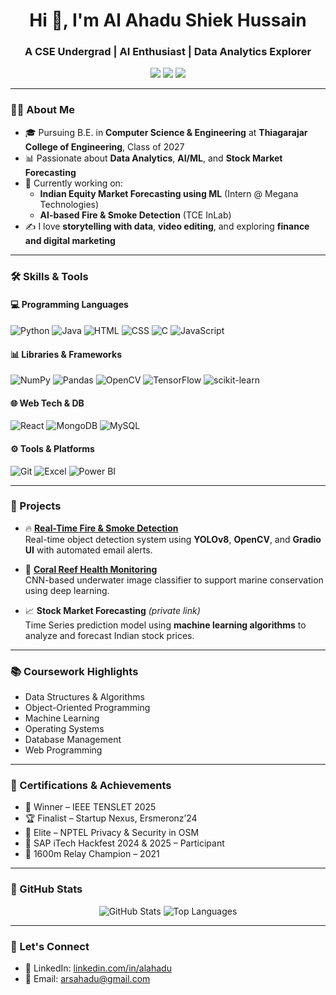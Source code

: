 <h1 align="center">Hi 👋, I'm Al Ahadu Shiek Hussain</h1>
<h3 align="center">A CSE Undergrad | AI Enthusiast | Data Analytics Explorer</h3>

<p align="center">
  <a href="mailto:arsahadu@gmail.com"><img src="https://img.shields.io/badge/Email-red?style=flat&logo=gmail&logoColor=white"/></a>
  <a href="https://www.linkedin.com/in/alahadu/"><img src="https://img.shields.io/badge/LinkedIn-blue?style=flat&logo=linkedin&logoColor=white"/></a>
  <a href="https://github.com/arsahadu"><img src="https://img.shields.io/badge/GitHub-grey?style=flat&logo=github&logoColor=white"/></a>
</p>

---

### 🧑‍💻 About Me
- 🎓 Pursuing B.E. in **Computer Science & Engineering** at **Thiagarajar College of Engineering**, Class of 2027
- 📊 Passionate about **Data Analytics**, **AI/ML**, and **Stock Market Forecasting**
- 🔭 Currently working on:  
  - **Indian Equity Market Forecasting using ML** (Intern @ Megana Technologies)  
  - **AI-based Fire & Smoke Detection** (TCE InLab)
- ✍️ I love **storytelling with data**, **video editing**, and exploring **finance and digital marketing**

---

### 🛠️ Skills & Tools

#### 💻 Programming Languages
![Python](https://img.shields.io/badge/-Python-05122A?style=flat&logo=python)
![Java](https://img.shields.io/badge/-Java-05122A?style=flat&logo=openjdk)
![HTML](https://img.shields.io/badge/-HTML-05122A?style=flat&logo=html5)
![CSS](https://img.shields.io/badge/-CSS-05122A?style=flat&logo=css3)
![C](https://img.shields.io/badge/-C-05122A?style=flat&logo=c)
![JavaScript](https://img.shields.io/badge/-JavaScript-05122A?style=flat&logo=javascript)

#### 📊 Libraries & Frameworks
![NumPy](https://img.shields.io/badge/-NumPy-05122A?style=flat&logo=numpy)
![Pandas](https://img.shields.io/badge/-Pandas-05122A?style=flat&logo=pandas)
![OpenCV](https://img.shields.io/badge/-OpenCV-05122A?style=flat&logo=opencv)
![TensorFlow](https://img.shields.io/badge/-TensorFlow-05122A?style=flat&logo=tensorflow)
![scikit-learn](https://img.shields.io/badge/-Scikit%20Learn-05122A?style=flat&logo=scikitlearn)

#### 🌐 Web Tech & DB
![React](https://img.shields.io/badge/-React-05122A?style=flat&logo=react)
![MongoDB](https://img.shields.io/badge/-MongoDB-05122A?style=flat&logo=mongodb)
![MySQL](https://img.shields.io/badge/-MySQL-05122A?style=flat&logo=mysql)

#### ⚙️ Tools & Platforms
![Git](https://img.shields.io/badge/-Git-05122A?style=flat&logo=git)
![Excel](https://img.shields.io/badge/-Excel-05122A?style=flat&logo=microsoft-excel)
![Power BI](https://img.shields.io/badge/-PowerBI-05122A?style=flat&logo=powerbi)

---

### 🧠 Projects

- 🔥 [**Real-Time Fire & Smoke Detection**](https://github.com/arsahadu/fire-smoke-detection)  
  Real-time object detection system using **YOLOv8**, **OpenCV**, and **Gradio UI** with automated email alerts.

- 🐠 [**Coral Reef Health Monitoring**](https://github.com/arsahadu/Coral-Reef-Project)  
  CNN-based underwater image classifier to support marine conservation using deep learning.

- 📈 **Stock Market Forecasting** *(private link)*  
  Time Series prediction model using **machine learning algorithms** to analyze and forecast Indian stock prices.

---

### 📚 Coursework Highlights
- Data Structures & Algorithms  
- Object-Oriented Programming  
- Machine Learning  
- Operating Systems  
- Database Management  
- Web Programming

---

### 🏅 Certifications & Achievements
- 🥇 Winner – IEEE TENSLET 2025  
- 🏆 Finalist – Startup Nexus, Ersmeronz’24  
- 🧠 Elite – NPTEL Privacy & Security in OSM  
- 🚀 SAP iTech Hackfest 2024 & 2025 – Participant  
- 🥇 1600m Relay Champion – 2021

---

### 🌟 GitHub Stats
<p align="center">
  <img src="https://github-readme-stats.vercel.app/api?username=arsahadu&show_icons=true&theme=radical" alt="GitHub Stats" />
  <img src="https://github-readme-stats.vercel.app/api/top-langs/?username=arsahadu&layout=compact&theme=radical" alt="Top Languages" />
</p>

---

### 🙌 Let's Connect
- 🔗 LinkedIn: [linkedin.com/in/alahadu](https://www.linkedin.com/in/alahadu/)
- 📧 Email: arsahadu@gmail.com

